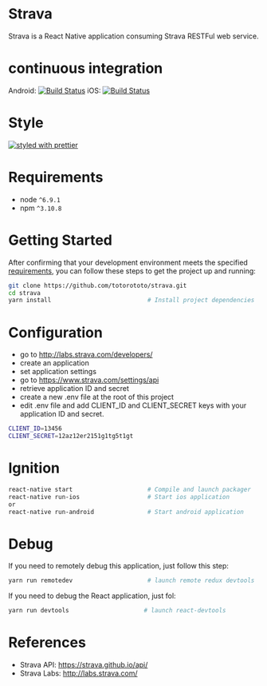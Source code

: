 # Strava

Strava is a React Native application consuming Strava RESTFul web service.


# continuous integration

Android: [![Build Status](https://www.bitrise.io/app/a416933328198685.svg?token=0-NdeRg6y57BlLMUX0VIRg)](https://www.bitrise.io/app/a416933328198685)  iOS: [![Build Status](https://www.bitrise.io/app/17f5bc5ad4a502af.svg?token=08vLH5UDITLIxqCG-tumdw&branch=master)](https://www.bitrise.io/app/17f5bc5ad4a502af)


# Style

[![styled with prettier](https://img.shields.io/badge/styled_with-prettier-ff69b4.svg)](https://github.com/prettier/prettier)


# Requirements

* node `^6.9.1`
* npm `^3.10.8`


# Getting Started

After confirming that your development environment meets the specified [requirements](#requirements), you can follow these steps to get the project up and running:

```bash
git clone https://github.com/totorototo/strava.git
cd strava
yarn install                           # Install project dependencies
```


# Configuration

* go to http://labs.strava.com/developers/ 
* create an application
* set application settings
* go to https://www.strava.com/settings/api
* retrieve application ID and secret
* create a new .env file at the root of this project
* edit .env file and add  CLIENT_ID and CLIENT_SECRET keys with your application ID and secret.

```bash
CLIENT_ID=13456
CLIENT_SECRET=12az12er2151g1tg5t1gt
```


# Ignition

```bash
react-native start                     # Compile and launch packager
react-native run-ios                   # Start ios application
or
react-native run-android               # Start android application
```

# Debug

If you need to remotely debug this application, just follow this step:

```bash
yarn run remotedev                     # launch remote redux devtools
```

If you need to debug the React application, just fol: 

```bash
yarn run devtools                     # launch react-devtools
```

# References

* Strava API: https://strava.github.io/api/
* Strava Labs: http://labs.strava.com/



